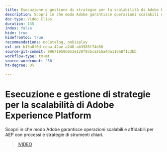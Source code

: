 ```yaml
---
title: Esecuzione e gestione di strategie per la scalabilità di Adobe Experience Platform
description: Scopri in che modo Adobe garantisce operazioni scalabili e affidabili per AEP con processi e strategie di strumenti chiari.
doc-type: Video Clips
duration: 135
index: false
hide: true
hidefromtoc: true
recommendations: noCatalog, noDisplay
exl-id: b13a8f0d-ceba-42ae-a240-ab3985f74d86
source-git-commit: 90671959b653e120f93bca216a4da116a8f1c3bb
workflow-type: tm+mt
source-wordcount: '50'
ht-degree: 0%

---
```


# Esecuzione e gestione di strategie per la scalabilità di Adobe Experience Platform

Scopri in che modo Adobe garantisce operazioni scalabili e affidabili per AEP con processi e strategie di strumenti chiari.

<!-- 62_S655_3442541_134_run-and-operate-strategies-for-scaling-adobe-experience-platform -->
>[!VIDEO](https://video.tv.adobe.com/v/3461121/?learn=on&enablevpops=true&captions=ita)
